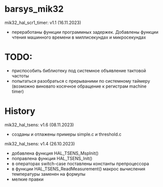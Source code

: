 # barsys_mik32

mik32_hal_scr1_timer: v1.1 (16.11.2023)
- переработаны функции программных задержек. Добавлены функции чтения машинного времени в миллисекундах и микросекундах

# TODO:
- приспособить библиотеку под системное объявление тактовой частоты
- попытаться разобраться с прерываними по системному таймеру (возможно виновато косячное обращение к регистрам machine timer)

# History
mik32_hal_tsens: v1.6 (08.11.2023)
- созданы и отлажены примеры simple.c и threshold.c

mik32_hal_tsens: v1.4 (26.10.2023)
- добавлена функция HAL_TSENS_MspInit()
- поправлена функция HAL_TSENS_Init()
- в операторах switch-case поставлены константы препроцессора
- в функции HAL_TSENS_ReadMeasurement() макрос вычисления температуры заменен на формулы
- мелкие правки

